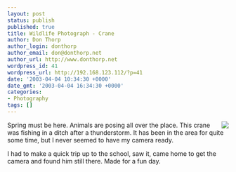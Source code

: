 ```yaml
---
layout: post
status: publish
published: true
title: Wildlife Photograph - Crane
author: Don Thorp
author_login: donthorp
author_email: don@donthorp.net
author_url: http://www.donthorp.net
wordpress_id: 41
wordpress_url: http://192.168.123.112/?p=41
date: '2003-04-04 10:34:30 +0000'
date_gmt: '2003-04-04 16:34:30 +0000'
categories:
- Photography
tags: []
---
```

<p><a href="/gallery/v/outdoors/animals/crane/IMG_3587.jpg.html"><img src="/gallery/d/3123-2/IMG_3587.jpg" align="right" border="0" /></a>Spring must be here. Animals are posing all over the place. This crane was fishing in a ditch after a thunderstorm. It has been in the area for quite some time, but I never seemed to have my camera ready.</p>
<p>I had to make a quick trip up to the school, saw it, came home to get the camera and found him still there. Made for a fun day.</p>
